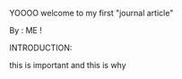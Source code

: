 YOOOO welcome to my first "journal article" 

By : ME ! 


INTRODUCTION: 

this is important and this is why 
